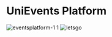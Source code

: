 # UniEvents Platform
![eventsplatform-1 1](https://user-images.githubusercontent.com/46017623/150700265-01256d42-cdfd-40c4-89ab-756f76197cc3.gif)
![letsgo](https://user-images.githubusercontent.com/46017623/150700375-1b331a49-3304-4d05-bed2-d5f67d272e47.gif)
